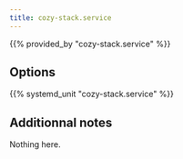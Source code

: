 ```yaml
---
title: cozy-stack.service
---
```


{{% provided_by "cozy-stack.service" %}}

## Options

{{% systemd_unit "cozy-stack.service" %}}

## Additionnal notes

Nothing here.